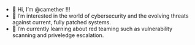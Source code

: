 - 👋 Hi, I’m @camether !!!
- 👀 I’m interested in the world of cybersecurity and the evolving threats against current, fully patched systems. 
- 🌱 I’m currently learning about red teaming such as vulnerability scanning and priveledge escalation.

<!---
camether/camether is a ✨ special ✨ repository because its `README.md` (this file) appears on your GitHub profile.
You can click the Preview link to take a look at your changes.
--->
